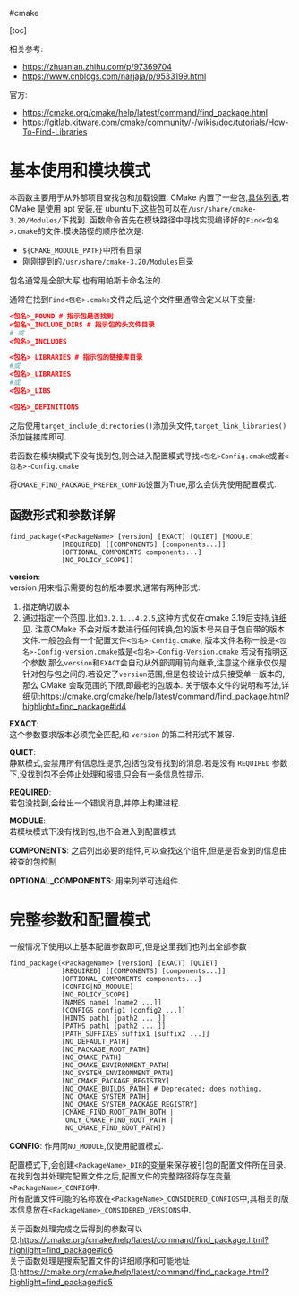 #cmake  

[toc]  


相关参考:
- https://zhuanlan.zhihu.com/p/97369704
- https://www.cnblogs.com/narjaja/p/9533199.html  

官方:
- https://cmake.org/cmake/help/latest/command/find_package.html
- https://gitlab.kitware.com/cmake/community/-/wikis/doc/tutorials/How-To-Find-Libraries  


# 基本使用和模块模式
本函数主要用于从外部项目查找包和加载设置. 
CMake 内置了一些包,[具体列表](https://cmake.org/cmake/help/latest/manual/cmake-modules.7.html),若CMake 是使用 apt 安装,在 ubuntu下,这些包可以在`/usr/share/cmake-3.20/Modules/`下找到.
函数命令首先在模块路径中寻找实现编译好的`Find<包名>.cmake`的文件.模块路径的顺序依次是:
- `${CMAKE_MODULE_PATH}`中所有目录
- 刚刚提到的`/usr/share/cmake-3.20/Modules`目录

 包名通常是全部大写,也有用帕斯卡命名法的.

通常在找到`Find<包名>.cmake`文件之后,这个文件里通常会定义以下变量:
```cmake
<包名>_FOUND # 指示包是否找到
<包名>_INCLUDE_DIRS # 指示包的头文件目录
# 或
<包名>_INCLUDES

<包名>_LIBRARIES # 指示包的链接库目录
#或
<包名>_LIBRARIES
#或
<包名>_LIBS

<包名>_DEFINITIONS
```
之后使用`target_include_directories()`添加头文件,`target_link_libraries()`添加链接库即可.

若函数在模块模式下没有找到包,则会进入配置模式寻找`<包名>Config.cmake`或者`<包名>-Config.cmake`   

将`CMAKE_FIND_PACKAGE_PREFER_CONFIG`设置为True,那么会优先使用配置模式.
## 函数形式和参数详解
```
find_package(<PackageName> [version] [EXACT] [QUIET] [MODULE]
             [REQUIRED] [[COMPONENTS] [components...]]
             [OPTIONAL_COMPONENTS components...]
             [NO_POLICY_SCOPE])
```

**version**:  
version 用来指示需要的包的版本要求,通常有两种形式:
1. 指定确切版本
2. 通过指定一个范围.比如`3.2.1...4.2.5`,这种方式仅在cmake 3.19后支持,[详细见](https://gitlab.kitware.com/cmake/cmake/-/issues/21131).
注意CMake 不会对版本数进行任何转换,包的版本号来自于包自带的版本文件.一般包会有一个配置文件`<包名>-Config.cmake`, 版本文件名称一般是`<包名>-Config-version.cmake`或是`<包名>-Config-Version.cmake`
若没有指明这个参数,那么`version`和`EXACT`会自动从外部调用前向继承,注意这个继承仅仅是针对包与包之间的.若设定了`version`范围,但是包被设计成只接受单一版本的,那么 CMake 会取范围的下限,即最老的包版本.
关于版本文件的说明和写法,详细见:https://cmake.org/cmake/help/latest/command/find_package.html?highlight=find_package#id4

**EXACT**:  
这个参数要求版本必须完全匹配,和 `version` 的第二种形式不兼容.

**QUIET**:  
静默模式,会禁用所有信息性提示,包括包没有找到的消息.若是没有 `REQUIRED` 参数下,没找到包不会停止处理和报错,只会有一条信息性提示.

**REQUIRED**:  
若包没找到,会给出一个错误消息,并停止构建进程.

**MODULE**:  
若模块模式下没有找到包,也不会进入到配置模式

**COMPONENTS**:
之后列出必要的组件,可以查找这个组件,但是是否查到的信息由被查的包控制

**OPTIONAL_COMPONENTS**:
用来列举可选组件.


# 完整参数和配置模式
一般情况下使用以上基本配置参数即可,但是这里我们也列出全部参数
```
find_package(<PackageName> [version] [EXACT] [QUIET]
             [REQUIRED] [[COMPONENTS] [components...]]
             [OPTIONAL_COMPONENTS components...]
             [CONFIG|NO_MODULE]
             [NO_POLICY_SCOPE]
             [NAMES name1 [name2 ...]]
             [CONFIGS config1 [config2 ...]]
             [HINTS path1 [path2 ... ]]
             [PATHS path1 [path2 ... ]]
             [PATH_SUFFIXES suffix1 [suffix2 ...]]
             [NO_DEFAULT_PATH]
             [NO_PACKAGE_ROOT_PATH]
             [NO_CMAKE_PATH]
             [NO_CMAKE_ENVIRONMENT_PATH]
             [NO_SYSTEM_ENVIRONMENT_PATH]
             [NO_CMAKE_PACKAGE_REGISTRY]
             [NO_CMAKE_BUILDS_PATH] # Deprecated; does nothing.
             [NO_CMAKE_SYSTEM_PATH]
             [NO_CMAKE_SYSTEM_PACKAGE_REGISTRY]
             [CMAKE_FIND_ROOT_PATH_BOTH |
              ONLY_CMAKE_FIND_ROOT_PATH |
              NO_CMAKE_FIND_ROOT_PATH])
```

**CONFIG**:
作用同`NO_MODULE`,仅使用配置模式.

配置模式下,会创建`<PackageName>_DIR`的变量来保存被引包的配置文件所在目录.在找到包并处理完配置文件之后,配置文件的完整路径将存在变量`<PackageName>_CONFIG`中.  
所有配置文件可能的名称放在`<PackageName>_CONSIDERED_CONFIGS`中,其相关的版本信息放在`<PackageName>_CONSIDERED_VERSIONS`中.  

关于函数处理完成之后得到的参数可以见:https://cmake.org/cmake/help/latest/command/find_package.html?highlight=find_package#id6  
关于函数处理是搜索配置文件的详细顺序和可能地址见:https://cmake.org/cmake/help/latest/command/find_package.html?highlight=find_package#id5  

